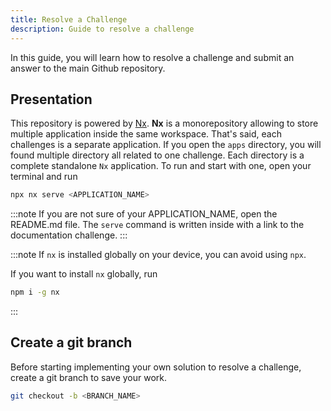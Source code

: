 ```yaml
---
title: Resolve a Challenge
description: Guide to resolve a challenge
---
```


In this guide, you will learn how to resolve a challenge and submit an answer to the main Github repository.

## Presentation

This repository is powered by [Nx](https://nx.dev/getting-started/intro). **Nx** is a monorepository allowing to store multiple application inside the same workspace. That's said, each challenges is a separate application. If you open the `apps` directory, you will found multiple directory all related to one challenge. Each directory is a complete standalone `Nx` application. To run and start with one, open your terminal and run

```bash
npx nx serve <APPLICATION_NAME>
```

:::note
If you are not sure of your APPLICATION_NAME, open the README.md file. The `serve` command is written inside with a link to the documentation challenge.
:::

:::note
If `nx` is installed globally on your device, you can avoid using `npx`.

If you want to install `nx` globally, run

```bash
npm i -g nx
```

:::

## Create a git branch

Before starting implementing your own solution to resolve a challenge, create a git branch to save your work.

```bash
git checkout -b <BRANCH_NAME>
```
